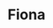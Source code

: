 ---
home: true
title: Fiona
icon: home
heroImage: /logo.png
bgImage: /seacover.JPG
bgImageDark: /seacover.JPG
heroFullScreen: true
bgImageStyle:
    background-attachment: fixed
heroText: Fiona's life
tagline: English｜Code｜Travel｜Photograph
actions:
    - text: memoirs
      link: /memoirs.html
      type: primary

    - text: plans
      link: /

highlights:
    - header: Everday's Traveling
      image: #
      bgImage: /seacover.JPG
      bgImageDark: /seacover.JPG
      heroFullScreen: true
      highlights: 
          - title: Meet Future
          - title: The Future Is Ongoing

    - header: Enjoy Life Never Miss Out
      description: I'd love to have my fav things growing little by little
      image: #
      bgImage: /seacover.JPG
      bgImageDark: /seacover.JPG
      bgImageStyle:
          background-repeat: repeat
          background-size: initial
      features:
          - title: Xi'An
            icon: haixian
            details: sightseeings｜foods｜trends
            link: #

          - title: Xia Men
            icon: haitan
            details: plants｜architecture｜seafood
            link: #
          
          - title: San Ya
            icon: haibin
            details: surfing｜paddke board｜desserts
            link: #

    - header: Record The Moments
      description: Beauty Remains
      image: #
      bgImage: /seacover.JPG
      bgImageDark: /seacover.JPG
      highlights:
          - title: Landscape
            icon: caijing2
            details: greens｜colors｜black n white
            link: #

          - title: Streets Photography
            icon: hbase
            details: cars｜street shops｜crouds
            link: #
          
          - title: Static Buildings
            icon: xingyunjinli
            details: life scenes｜outstanding architecture
            link: #
          
          - title: People
            icon: icon-test
            details: point n shoot｜passengers｜beauties
            link: #

---